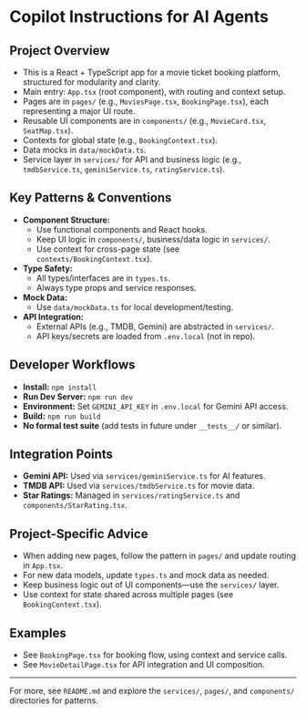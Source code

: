 # Copilot Instructions for AI Agents

## Project Overview
- This is a React + TypeScript app for a movie ticket booking platform, structured for modularity and clarity.
- Main entry: `App.tsx` (root component), with routing and context setup.
- Pages are in `pages/` (e.g., `MoviesPage.tsx`, `BookingPage.tsx`), each representing a major UI route.
- Reusable UI components are in `components/` (e.g., `MovieCard.tsx`, `SeatMap.tsx`).
- Contexts for global state (e.g., `BookingContext.tsx`).
- Data mocks in `data/mockData.ts`.
- Service layer in `services/` for API and business logic (e.g., `tmdbService.ts`, `geminiService.ts`, `ratingService.ts`).

## Key Patterns & Conventions
- **Component Structure:**
  - Use functional components and React hooks.
  - Keep UI logic in `components/`, business/data logic in `services/`.
  - Use context for cross-page state (see `contexts/BookingContext.tsx`).
- **Type Safety:**
  - All types/interfaces are in `types.ts`.
  - Always type props and service responses.
- **Mock Data:**
  - Use `data/mockData.ts` for local development/testing.
- **API Integration:**
  - External APIs (e.g., TMDB, Gemini) are abstracted in `services/`.
  - API keys/secrets are loaded from `.env.local` (not in repo).

## Developer Workflows
- **Install:** `npm install`
- **Run Dev Server:** `npm run dev`
- **Environment:** Set `GEMINI_API_KEY` in `.env.local` for Gemini API access.
- **Build:** `npm run build`
- **No formal test suite** (add tests in future under `__tests__/` or similar).

## Integration Points
- **Gemini API:** Used via `services/geminiService.ts` for AI features.
- **TMDB API:** Used via `services/tmdbService.ts` for movie data.
- **Star Ratings:** Managed in `services/ratingService.ts` and `components/StarRating.tsx`.

## Project-Specific Advice
- When adding new pages, follow the pattern in `pages/` and update routing in `App.tsx`.
- For new data models, update `types.ts` and mock data as needed.
- Keep business logic out of UI components—use the `services/` layer.
- Use context for state shared across multiple pages (see `BookingContext.tsx`).

## Examples
- See `BookingPage.tsx` for booking flow, using context and service calls.
- See `MovieDetailPage.tsx` for API integration and UI composition.

---
For more, see `README.md` and explore the `services/`, `pages/`, and `components/` directories for patterns.
